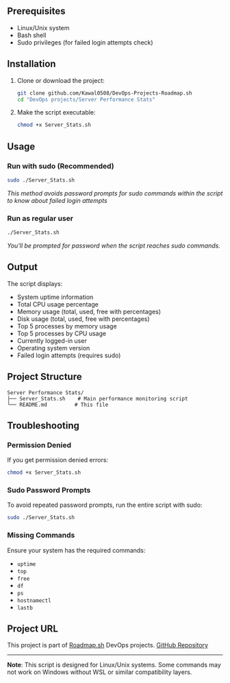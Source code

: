 ## Prerequisites

- Linux/Unix system
- Bash shell
- Sudo privileges (for failed login attempts check)

## Installation

1. Clone or download the project:
   ```bash
   git clone github.com/Kawal0508/DevOps-Projects-Roadmap.sh
   cd "DevOps projects/Server Performance Stats"
   ```

2. Make the script executable:
   ```bash
   chmod +x Server_Stats.sh
   ```

## Usage

### Run with sudo (Recommended)
```bash
sudo ./Server_Stats.sh
```
*This method avoids password prompts for sudo commands within the script to know about failed login attempts*

### Run as regular user
```bash
./Server_Stats.sh
```
*You'll be prompted for password when the script reaches sudo commands.*

## Output

The script displays:
- System uptime information
- Total CPU usage percentage
- Memory usage (total, used, free with percentages)
- Disk usage (total, used, free with percentages)
- Top 5 processes by memory usage
- Top 5 processes by CPU usage
- Currently logged-in user
- Operating system version
- Failed login attempts (requires sudo)

## Project Structure

```
Server Performance Stats/
├── Server_Stats.sh    # Main performance monitoring script
└── README.md         # This file
```

## Troubleshooting

### Permission Denied
If you get permission denied errors:
```bash
chmod +x Server_Stats.sh
```

### Sudo Password Prompts
To avoid repeated password prompts, run the entire script with sudo:
```bash
sudo ./Server_Stats.sh
```

### Missing Commands
Ensure your system has the required commands:
- `uptime`
- `top`
- `free`
- `df`
- `ps`
- `hostnamectl`
- `lastb`

## Project URL
This project is part of [Roadmap.sh](https://roadmap.sh/projects/server-stats) DevOps projects.
[GitHub Repository](https://github.com/yourusername/server-performance-stats)

---

**Note**: This script is designed for Linux/Unix systems. Some commands may not work on Windows without WSL or similar compatibility layers.
